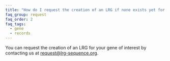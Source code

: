 ```yaml
---
title: "How do I request the creation of an LRG if none exists yet for my gene of interest?"
faq_group: request
faq_order: 2
faq_tags:
  - gene
  - records
---
```


You can request the creation of an LRG for your gene of interest by contacting us at <a href="mailto:request@lrg-sequence.org">request@lrg-sequence.org</a>.
